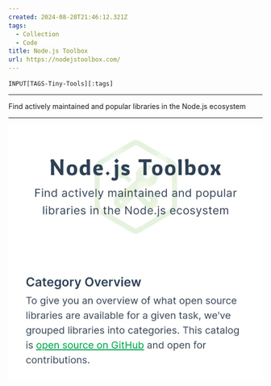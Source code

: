 ```yaml
---
created: 2024-08-28T21:46:12.321Z
tags: 
  - Collection
  - Code
title: Node.js Toolbox
url: https://nodejstoolbox.com/
---
```

```meta-bind
INPUT[TAGS-Tiny-Tools][:tags]
```

___
Find actively maintained and popular libraries in the Node.js ecosystem
___

![](_attachments/node-js-toolbox.jpg)
